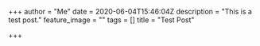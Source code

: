+++
author = "Me"
date = 2020-06-04T15:46:04Z
description = "This is a test post."
feature_image = ""
tags = []
title = "Test Post"

+++
